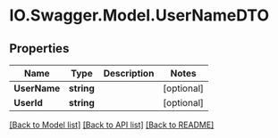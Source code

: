 # IO.Swagger.Model.UserNameDTO
## Properties

Name | Type | Description | Notes
------------ | ------------- | ------------- | -------------
**UserName** | **string** |  | [optional] 
**UserId** | **string** |  | [optional] 

[[Back to Model list]](../README.md#documentation-for-models) [[Back to API list]](../README.md#documentation-for-api-endpoints) [[Back to README]](../README.md)

